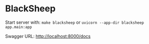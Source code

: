 # BlackSheep

Start server with: `make blacksheep` or `uvicorn --app-dir blacksheep app.main:app`

Swagger URL: [http://localhost:8000/docs](http://localhost:8000/docs)
